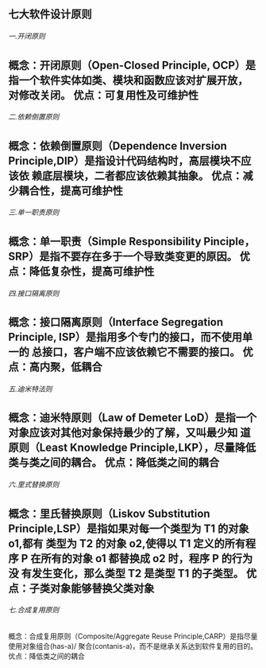 七大软件设计原则
---
###### 一.开闭原则
概念：开闭原则（Open-Closed Principle, OCP）是指一个软件实体如类、模块和函数应该对扩展开放， 对修改关闭。
优点：可复用性及可维护性
---
###### 二.依赖倒置原则
概念：依赖倒置原则（Dependence Inversion Principle,DIP）是指设计代码结构时，高层模块不应该依 赖底层模块，二者都应该依赖其抽象。
优点：减少耦合性，提高可维护性
---
###### 三.单一职责原则
概念：单一职责（Simple Responsibility Pinciple，SRP）是指不要存在多于一个导致类变更的原因。
优点：降低复杂性，提高可维护性
---
###### 四.接口隔离原则
概念：接口隔离原则（Interface Segregation Principle, ISP）是指用多个专门的接口，而不使用单一的 总接口，客户端不应该依赖它不需要的接口。
优点：高内聚，低耦合
---
###### 五.迪米特法则
概念：迪米特原则（Law of Demeter LoD）是指一个对象应该对其他对象保持最少的了解，又叫最少知 道原则（Least Knowledge Principle,LKP），尽量降低类与类之间的耦合。
优点：降低类之间的耦合
---
###### 六.里式替换原则
概念：里氏替换原则（Liskov Substitution Principle,LSP）是指如果对每一个类型为 T1 的对象 o1,都有 类型为 T2 的对象 o2,使得以 T1 定义的所有程序 P 在所有的对象 o1 都替换成 o2 时，程序 P 的行为没 有发生变化，那么类型 T2 是类型 T1 的子类型。
优点：子类对象能够替换父类对象
---
###### 七.合成复用原则
概念：合成复用原则（Composite/Aggregate Reuse Principle,CARP）是指尽量使用对象组合(has-a)/ 聚合(contanis-a)，而不是继承关系达到软件复用的目的。
优点：降低类之间的耦合
